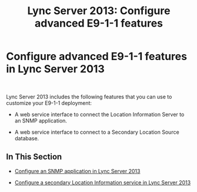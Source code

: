 ﻿---
title: 'Lync Server 2013: Configure advanced E9-1-1 features'
TOCTitle: Configure advanced E9-1-1 features
ms:assetid: 80412a02-88f0-4b8a-a187-cc5f38797dd6
ms:mtpsurl: https://technet.microsoft.com/en-us/library/Gg398645(v=OCS.15)
ms:contentKeyID: 48184646
ms.date: 07/23/2014
mtps_version: v=OCS.15
---

# Configure advanced E9-1-1 features in Lync Server 2013

 


Lync Server 2013 includes the following features that you can use to customize your E9-1-1 deployment:

  - A web service interface to connect the Location Information Server to an SNMP application.

  - A web service interface to connect to a Secondary Location Source database.

## In This Section

  - [Configure an SNMP application in Lync Server 2013](lync-server-2013-configure-an-snmp-application.md)

  - [Configure a secondary Location Information service in Lync Server 2013](lync-server-2013-configure-a-secondary-location-information-service.md)

